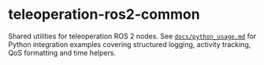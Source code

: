 # teleoperation-ros2-common

Shared utilities for teleoperation ROS 2 nodes.  See
[`docs/python_usage.md`](docs/python_usage.md) for Python integration examples
covering structured logging, activity tracking, QoS formatting and time
helpers.

